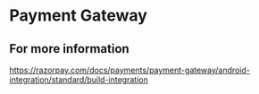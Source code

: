 # Payment Gateway

## For more information
<https://razorpay.com/docs/payments/payment-gateway/android-integration/standard/build-integration>
